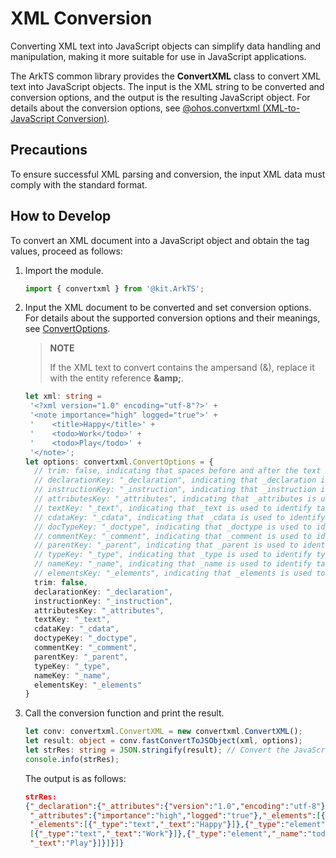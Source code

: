 # XML Conversion


Converting XML text into JavaScript objects can simplify data handling and manipulation, making it more suitable for use in JavaScript applications.


The ArkTS common library provides the **ConvertXML** class to convert XML text into JavaScript objects. The input is the XML string to be converted and conversion options, and the output is the resulting JavaScript object. For details about the conversion options, see [@ohos.convertxml (XML-to-JavaScript Conversion)](../reference/apis-arkts/js-apis-convertxml.md).


## Precautions

To ensure successful XML parsing and conversion, the input XML data must comply with the standard format.


## How to Develop

To convert an XML document into a JavaScript object and obtain the tag values, proceed as follows:

1. Import the module.

   ```ts
   import { convertxml } from '@kit.ArkTS';
   ```

2. Input the XML document to be converted and set conversion options. For details about the supported conversion options and their meanings, see [ConvertOptions](../reference/apis-arkts/js-apis-convertxml.md#convertoptions).

   > **NOTE**
   >
   > If the XML text to convert contains the ampersand (&), replace it with the entity reference **\&amp;**.

   ```ts
   let xml: string =
    '<?xml version="1.0" encoding="utf-8"?>' +
    '<note importance="high" logged="true">' +
    '    <title>Happy</title>' +
    '    <todo>Work</todo>' +
    '    <todo>Play</todo>' +
    '</note>';
   let options: convertxml.ConvertOptions = {
     // trim: false, indicating that spaces before and after the text are not deleted after conversion.
     // declarationKey: "_declaration", indicating that _declaration is used to identify the file declaration after conversion.
     // instructionKey: "_instruction", indicating that _instruction is used to identify instructions after conversion.
     // attributesKey: "_attributes", indicating that _attributes is used to identify attributes after conversion.
     // textKey: "_text", indicating that _text is used to identify tag values after conversion.
     // cdataKey: "_cdata", indicating that _cdata is used to identify unparsed data after conversion.
     // docTypeKey: "_doctype", indicating that _doctype is used to identify documents after conversion.
     // commentKey: "_comment", indicating that _comment is used to identify comments after conversion.
     // parentKey: "_parent", indicating that _parent is used to identify parent classes after conversion.
     // typeKey: "_type", indicating that _type is used to identify types after conversion.
     // nameKey: "_name", indicating that _name is used to identify tag names after conversion.
     // elementsKey: "_elements", indicating that _elements is used to identify elements after conversion.
     trim: false,
     declarationKey: "_declaration",
     instructionKey: "_instruction",
     attributesKey: "_attributes",
     textKey: "_text",
     cdataKey: "_cdata",
     doctypeKey: "_doctype",
     commentKey: "_comment",
     parentKey: "_parent",
     typeKey: "_type",
     nameKey: "_name",
     elementsKey: "_elements"
   }
   ```

3. Call the conversion function and print the result.

   ```ts
   let conv: convertxml.ConvertXML = new convertxml.ConvertXML();
   let result: object = conv.fastConvertToJSObject(xml, options);
   let strRes: string = JSON.stringify(result); // Convert the JavaScript object into a JSON string for explicit output.
   console.info(strRes);
   ```

   The output is as follows:

   ```json
   strRes:
   {"_declaration":{"_attributes":{"version":"1.0","encoding":"utf-8"}},"_elements":[{"_type":"element","_name":"note",
    "_attributes":{"importance":"high","logged":"true"},"_elements":[{"_type":"element","_name":"title","_parent":"note",
    "_elements":[{"_type":"text","_text":"Happy"}]},{"_type":"element","_name":"todo","_parent":"note","_elements":
    [{"_type":"text","_text":"Work"}]},{"_type":"element","_name":"todo","_parent":"note","_elements":[{"_type":"text",
    "_text":"Play"}]}]}]}
   ```
